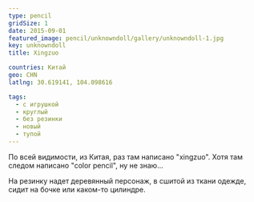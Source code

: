 ```yaml
---
type: pencil
gridSize: 1
date: 2015-09-01
featured_image: pencil/unknowndoll/gallery/unknowndoll-1.jpg
key: unknowndoll
title: Xingzuo

countries: Китай
geo: CHN
latlng: 30.619141, 104.098616

tags:
  - с игрушкой
  - круглый
  - без резинки
  - новый
  - тупой
---
```


По всей видимости, из Китая, раз там написано "xingzuo". Хотя там следом написано "color pencil", ну не знаю...

На резинку надет деревянный персонаж, в сшитой из ткани одежде, сидит на бочке или каком-то цилиндре.
